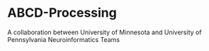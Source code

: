 # ABCD-Processing
A collaboration between University of Minnesota and University of Pennsylvania Neuroinformatics Teams
